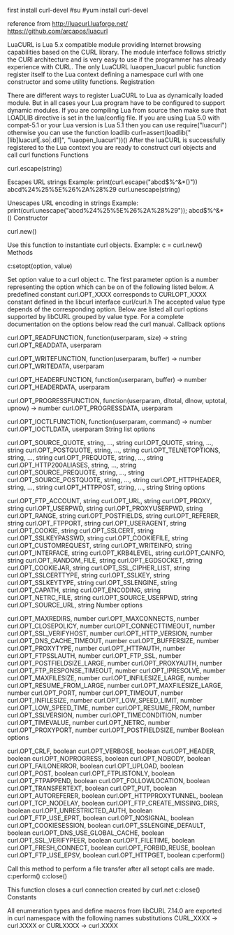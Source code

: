 first install curl-devel
#su
#yum install curl-devel

reference from
http://luacurl.luaforge.net/
https://github.com/arcapos/luacurl

LuaCURL is Lua 5.x compatible module providing Internet browsing capabilities based on the CURL library. The module interface follows strictly the CURl architecture and is very easy to use if the programmer has already experience with CURL. The only LuaCURL luaopen_luacurl public function register itself to the Lua context defining a namespace curl with one constructor and some utility functions.
Registration

There are different ways to register LuaCURL to Lua as dynamically loaded module. But in all cases your Lua program have to be configured to support dynamic modules. If you are compiling Lua from source then make sure that LOADLIB directive is set in the lua/config file. If you are using Lua 5.0 with compat-5.1 or your Lua version is Lua 5.1 then you can use
require("luacurl")
otherwise you can use the function loadlib
curl=assert(loadlib("[lib]luacurl[.so|.dll]", "luaopen_luacurl"))()
After the luaCURL is successfully registered to the Lua context you are ready to construct curl objects and call curl functions
Functions

curl.escape(string)

Escapes URL strings
Example:
print(curl.escape("abcd$%^&*()"))
abcd%24%25%5E%26%2A%28%29
curl.unescape(string)

Unescapes URL encoding in strings
Example:
print(curl.unescape("abcd%24%25%5E%26%2A%28%29"));
abcd$%^&*()
Constructor

curl.new()

Use this function to instantiate curl objects.
Example:
c = curl.new()
Methods

c:setopt(option, value)

Set option value to a curl object c. The first parameter option is a number representing the option which can be on of the following listed below. A predefined constant curl.OPT_XXXX corresponds to CURLOPT_XXXX constant defined in the libcurl interface curl/curl.h The accepted value type depends of the corresponding option. Below are listed all curl options supported by libCURL grouped by value type. For a complete documentation on the options below read the curl manual.
Callback options

curl.OPT_READFUNCTION, function(userparam, size) -> string
curl.OPT_READDATA, userparam

curl.OPT_WRITEFUNCTION, function(userparam, buffer) -> number
curl.OPT_WRITEDATA, userparam

curl.OPT_HEADERFUNCTION, function(userparam, buffer) -> number
curl.OPT_HEADERDATA, userparam

curl.OPT_PROGRESSFUNCTION, function(userparam, dltotal, dlnow, uptotal, upnow) -> number
curl.OPT_PROGRESSDATA, userparam

curl.OPT_IOCTLFUNCTION, function(userparam, command) -> number
curl.OPT_IOCTLDATA, userparam
String list options

curl.OPT_SOURCE_QUOTE, string, ..., string
curl.OPT_QUOTE, string, ..., string
curl.OPT_POSTQUOTE, string, ..., string
curl.OPT_TELNETOPTIONS, string, ..., string
curl.OPT_PREQUOTE, string, ..., string
curl.OPT_HTTP200ALIASES, string, ..., string
curl.OPT_SOURCE_PREQUOTE, string, ..., string
curl.OPT_SOURCE_POSTQUOTE, string, ..., string
curl.OPT_HTTPHEADER, string, ..., string
curl.OPT_HTTPPOST, string, ..., string
String options

curl.OPT_FTP_ACCOUNT, string
curl.OPT_URL, string
curl.OPT_PROXY, string
curl.OPT_USERPWD, string
curl.OPT_PROXYUSERPWD, string
curl.OPT_RANGE, string
curl.OPT_POSTFIELDS, string
curl.OPT_REFERER, string
curl.OPT_FTPPORT, string
curl.OPT_USERAGENT, string
curl.OPT_COOKIE, string
curl.OPT_SSLCERT, string
curl.OPT_SSLKEYPASSWD, string
curl.OPT_COOKIEFILE, string
curl.OPT_CUSTOMREQUEST, string
curl.OPT_WRITEINFO, string
curl.OPT_INTERFACE, string
curl.OPT_KRB4LEVEL, string
curl.OPT_CAINFO, string
curl.OPT_RANDOM_FILE, string
curl.OPT_EGDSOCKET, string
curl.OPT_COOKIEJAR, string
curl.OPT_SSL_CIPHER_LIST, string
curl.OPT_SSLCERTTYPE, string
curl.OPT_SSLKEY, string
curl.OPT_SSLKEYTYPE, string
curl.OPT_SSLENGINE, string
curl.OPT_CAPATH, string
curl.OPT_ENCODING, string
curl.OPT_NETRC_FILE, string
curl.OPT_SOURCE_USERPWD, string
curl.OPT_SOURCE_URL, string
Number options

curl.OPT_MAXREDIRS, number
curl.OPT_MAXCONNECTS, number
curl.OPT_CLOSEPOLICY, number
curl.OPT_CONNECTTIMEOUT, number
curl.OPT_SSL_VERIFYHOST, number
curl.OPT_HTTP_VERSION, number
curl.OPT_DNS_CACHE_TIMEOUT, number
curl.OPT_BUFFERSIZE, number
curl.OPT_PROXYTYPE, number
curl.OPT_HTTPAUTH, number
curl.OPT_FTPSSLAUTH, number
curl.OPT_FTP_SSL, number
curl.OPT_POSTFIELDSIZE_LARGE, number
curl.OPT_PROXYAUTH, number
curl.OPT_FTP_RESPONSE_TIMEOUT, number
curl.OPT_IPRESOLVE, number
curl.OPT_MAXFILESIZE, number
curl.OPT_INFILESIZE_LARGE, number
curl.OPT_RESUME_FROM_LARGE, number
curl.OPT_MAXFILESIZE_LARGE, number
curl.OPT_PORT, number
curl.OPT_TIMEOUT, number
curl.OPT_INFILESIZE, number
curl.OPT_LOW_SPEED_LIMIT, number
curl.OPT_LOW_SPEED_TIME, number
curl.OPT_RESUME_FROM, number
curl.OPT_SSLVERSION, number
curl.OPT_TIMECONDITION, number
curl.OPT_TIMEVALUE, number
curl.OPT_NETRC, number
curl.OPT_PROXYPORT, number
curl.OPT_POSTFIELDSIZE, number
Boolean options

curl.OPT_CRLF, boolean
curl.OPT_VERBOSE, boolean
curl.OPT_HEADER, boolean
curl.OPT_NOPROGRESS, boolean
curl.OPT_NOBODY, boolean
curl.OPT_FAILONERROR, boolean
curl.OPT_UPLOAD, boolean
curl.OPT_POST, boolean
curl.OPT_FTPLISTONLY, boolean
curl.OPT_FTPAPPEND, boolean
curl.OPT_FOLLOWLOCATION, boolean
curl.OPT_TRANSFERTEXT, boolean
curl.OPT_PUT, boolean
curl.OPT_AUTOREFERER, boolean
curl.OPT_HTTPPROXYTUNNEL, boolean
curl.OPT_TCP_NODELAY, boolean
curl.OPT_FTP_CREATE_MISSING_DIRS, boolean
curl.OPT_UNRESTRICTED_AUTH, boolean
curl.OPT_FTP_USE_EPRT, boolean
curl.OPT_NOSIGNAL, boolean
curl.OPT_COOKIESESSION, boolean
curl.OPT_SSLENGINE_DEFAULT, boolean
curl.OPT_DNS_USE_GLOBAL_CACHE, boolean
curl.OPT_SSL_VERIFYPEER, boolean
curl.OPT_FILETIME, boolean
curl.OPT_FRESH_CONNECT, boolean
curl.OPT_FORBID_REUSE, boolean
curl.OPT_FTP_USE_EPSV, boolean
curl.OPT_HTTPGET, boolean
c:perform()

Call this method to perform a file transfer after all setopt calls are made.
c:perform()
c:close()

This function closes a curl connection created by curl.net
c:close()
Constants

All enumeration types and define macros from libCURL 7.14.0 are exported in curl namespace with the following names substitutions
	CURL_XXXX -> curl.XXXX
or
	CURLXXXX -> curl.XXXX